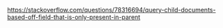 https://stackoverflow.com/questions/78316694/query-child-documents-based-off-field-that-is-only-present-in-parent
